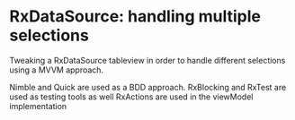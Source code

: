 # RxDataSource: handling multiple selections

Tweaking a RxDataSource tableview in order to handle different selections using a MVVM approach.

Nimble and Quick are used as a BDD approach.
RxBlocking and RxTest are used as testing tools as well
RxActions are used in the viewModel implementation
